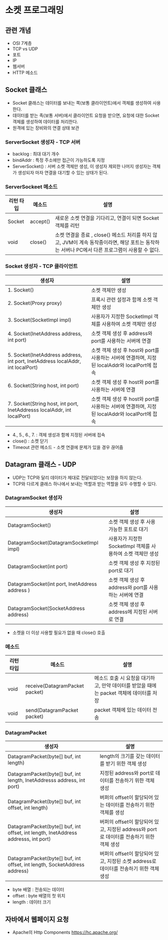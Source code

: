 # 소켓 프로그래밍

## 관련 개념
* OSI 7계층
* TCP vs UDP
* 포트
* IP
* 웹서버
* HTTP 메소드

## Socket 클래스
* Socket 클래스는 데이터를 보내는 쪽(보통 클라이언트)에서 객체를 생성하여 사용한다.
* 데이터를 받는 족(보통 서버)에서 클라이언트 요청을 받으면, 요청에 대한 Socket 객체를 생성하여 데이터를 처리한다.
* 원격에 있는 장비와의 연결 상태 보관

### ServerSocket 생성자 - TCP 서버
* backlog : 최대 대기 개수
* bindAddr : 특정 주소에만 접근이 가능하도록 지정
* ServerSocket() : 서버 소켓 객체만 생성, 이 생성자 제외한 나머지 생성자는 객체가 생성되자 마자 연결을 대기할 수 있는 상태가 된다.

### ServerSockeet 메소드 
| 리턴 타입 | 메소드 | 설명 |
| -------- | -------- | -------- |
| Socket | accept() | 새로운 소켓 연결을 기다리고, 연결이 되면 Socket 객체를 리턴 |
| void | close() | 소켓 연결을 종료 , close() 메소드 처리를 하지 않고, JVM이 계속 동작중이라면, 해당 포트는 동작하는 서버나 PC에서 다른 프로그램이 사용할 수 없다.|

### Socket 생성자 - TCP 클라이언트
| 생성자 | 설명 |
| -------- | -------- |
| 1. Socket() | 소켓 객체만 생성 |
| 2. Socket(Proxy proxy) | 프록시 관련 설정과 함께 소켓 객체만 생성 |
| 3. Socket(SocketImpl impl) | 사용자가 지정한 SocketImpl 객체를 사용하여 소켓 객체만 생성 |
| 4. Socket(InetAddress address, int port) | 소켓 객체 생성 후 address와 port를 사용하는 서버에 연결 |
| 5. Socket(InetAddress address, int port, InetAddress localAddr, int localPort) | 소켓 객체 생성 후 host와 port를 사용하는 서버에 연결하며, 지정된 localAddr와 localPort에 접속 |
| 6. Socket(String host, int port) | 소켓 객체 생성 후 host와 port를 사용하는 서버에 연결 |
| 7. Socket(String host, int port, InetAddresss localAddr, int localPort) | 소켓 객체 생성 후 host와 port를 사용하는 서버에 연결하며, 지정된 localAddr와 localPort에 접속 |
* 4., 5., 6., 7. : 객체 생성과 함께 지정된 서버에 접속
* close() : 소켓 닫기
* Timeout 관련 메소드 - 소켓 연결에 문제가 있을 경우 끊어줌

## Datagram 클래스 - UDP 
* UDP는 TCP와 달리 데이터가 제대로 전달되었다는 보장을 하지 않는다.
* TCP와 다르게 클래스 하나에서 보내는 역할과 받는 역할을 모두 수행할 수 있다.

### DatagramSocket 생성자
| 생성자 | 설명 |
| -------- | -------- |
| DatagramSocket() | 소켓 객체 생성 후 사용 가능한 포트로 대기 |
| DatagramSocket(DatagramSocketImpl impl) | 사용자가 지정한 SocketImpl 객체를 사용하여 소켓 객체만 생성 | 
| DatagramSocket(int port) | 소켓 객체 생성 후 지정된 port로 대기 |
| DatagramSocket(int port, InetAddress address ) | 소켓 객체 생성 후 address와 port를 사용하는 서버에 연결 |
| DatagramSocket(SocketAddress address) | 소켓 객체 생성 후 address에 지정된 서버로 연결 |
* 소켓을 더 이상 사용할 필요가 없을 때 close() 호출

### 메소드
| 리턴 타입 | 메소드 | 설명 |
| -------- | -------- | -------- |
| void | receive(DatagramPacket packet) | 메소드 호출 시 요청을 대기하고, 만약 데이터를 받았을 때에는 packet 객체에 데이터를 저장 |
| void | send(DatagramPacket packet) | packet 객체에 있는 데이터 전송 |

### DatagramPacket
| 생성자 | 설명 |
| -------- | -------- |
| DatagramPacket(byte[] buf, int length) | length의 크기를 갖는 데이터를 받기 위한 객체 생성 |
| DatagramPacket(byte[] buf, int length, InetAddresss address, int port) | 지정된 address와 port로 데이터를 전송하기 위한 객체 생성 |
| DatagramPacket(byte[] buf, int offset, int length) | 버퍼의 offset이 할당되어 있는 데이터를 전송하기 위한 객체를 생성 |
| DatagramPacket(byte[] buf, int offset, int length, InetAddress addresss, int port) | 버퍼의 offset이 할당되어 있고, 지정된 address와 port로 데이터를 전송하기 위한 객체 생성 |
| DatagramPacket(byte[] buf, int offset, int length, SocketAddress address) | 버퍼의 offset이 할당되어 있고, 지정된 소켓 address로 데이터를 전송하기 위한 객체 생성 |
* byte 배열 : 전송되는 데이터
* offset : byte 배열의 첫 위치
* length : 데이터 크기

## 자바에서 웹페이지 요청
* Apache의 Http Components
https://hc.apache.org/